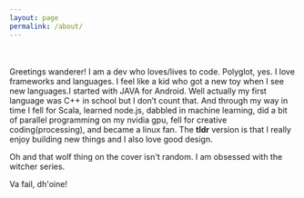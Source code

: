 ```yaml
---
layout: page
permalink: /about/
---
```

<br/><br/>
Greetings wanderer! I am a dev who loves/lives to code. Polyglot, yes. I love frameworks and languages.
I feel like a kid who got a new toy when I see new languages.I started with JAVA for Android.
Well actually my first language was C++ in school but I don’t count that. And through my way in time I
fell for Scala, learned node.js, dabbled in machine learning, did a bit of parallel programming on my nvidia gpu,
fell for creative coding(processing), and became a linux fan. The **tldr** version is that I really enjoy building
new things and I also love good design.

Oh and that wolf thing on the cover isn't random. I am obsessed with the witcher series.

Va fail, dh'oine!
<br/><br/><br/><br/><br/><br/>
